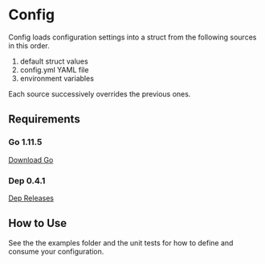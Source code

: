 # Config

Config loads configuration settings into a struct from the following sources in this order.

1. default struct values
1. config.yml YAML file
1. environment variables

Each source successively overrides the previous ones.

## Requirements

### Go 1.11.5

[Download Go](https://golang.org/dl/)

### Dep 0.4.1

[Dep Releases](https://github.com/golang/dep/releases/)

## How to Use

See the the examples folder and the unit tests for how to define and consume your configuration.
